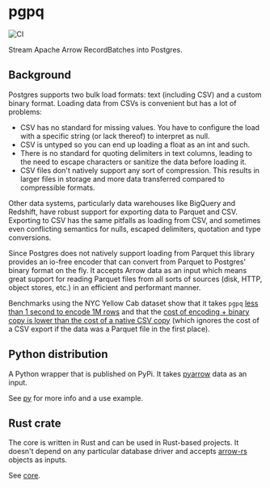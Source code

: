 # pgpq

![CI](https://github.com/adriangb/pgpq/actions/workflows/python.yaml/badge.svg)

Stream Apache Arrow RecordBatches into Postgres.

## Background

Postgres supports two bulk load formats: text (including CSV) and a custom binary format.
Loading data from CSVs is convenient but has a lot of problems:

- CSV has no standard for missing values. You have to configure the load with a specific string (or lack thereof) to interpret as null.
- CSV is untyped so you can end up loading a float as an int and such.
- There is no standard for quoting delimiters in text columns, leading to the need to escape characters or sanitize the data before loading it.
- CSV files don't natively support any sort of compression. This results in larger files in storage and more data transferred compared to compressible formats.

Other data systems, particularly data warehouses like BigQuery and Redshift, have robust support for exporting data to Parquet and CSV.
Exporting to CSV has the same pitfalls as loading from CSV, and sometimes even conflicting semantics for nulls, escaped delimiters, quotation and type conversions.

Since Postgres does not natively support loading from Parquet this library provides an io-free encoder that can convert from Parquet to Postgres' binary format on the fly.
It accepts Arrow data as an input which means great support for reading Parquet files from all sorts of sources (disk, HTTP, object stores, etc.) in an efficient and performant manner.

Benchmarks using the NYC Yellow Cab dataset show that it takes `pgpq` [less than 1 second to encode 1M rows](py/benches/encode.ipynb) and that the [cost of encoding + binary copy is lower than the cost of a native CSV copy](py/benches/copy.ipynb) (which ignores the cost of a CSV export if the data was a Parquet file in the first place).

## Python distribution

A Python wrapper that is published on PyPi.
It takes [pyarrow](https://arrow.apache.org/docs/python/index.html#) data as an input.

See [py](./py) for more info and a use example.

## Rust crate

The core is written in Rust and can be used in Rust-based projects.
It doesn't depend on any particular database driver and accepts [arrow-rs](https://github.com/apache/arrow-rs) objects as inputs.

See [core](./core).
